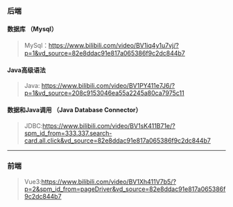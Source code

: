 ### 后端

#### 数据库 （Mysql）
> MySql：https://www.bilibili.com/video/BV1iq4y1u7vj/?p=1&vd_source=82e8ddac91e817a065386f9c2dc844b7
#### Java高级语法 
> Java: https://www.bilibili.com/video/BV1PY411e7J6/?p=1&vd_source=208c9153046ea55a2245a80ca7975c11
#### 数据和Java调用 （Java Database Connector）
> JDBC:https://www.bilibili.com/video/BV1sK411B71e/?spm_id_from=333.337.search-card.all.click&vd_source=82e8ddac91e817a065386f9c2dc844b7
-----
### 前端
> Vue3:https://www.bilibili.com/video/BV1Xh411V7b5/?p=2&spm_id_from=pageDriver&vd_source=82e8ddac91e817a065386f9c2dc844b7
